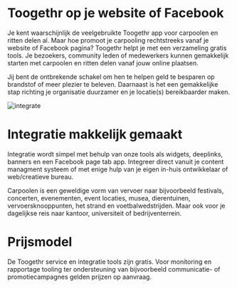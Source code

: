 # Toogethr op je website of Facebook

Je kent waarschijnlijk de veelgebruikte Toogethr app voor carpoolen en ritten delen al. Maar hoe promoot je carpooling rechtstreeks vanaf je website of Facebook pagina? Toogethr helpt je met een verzameling gratis tools. Je bezoekers, community leden of medewerkers kunnen gemakkelijk starten met carpoolen en ritten delen vanaf jouw online plaatsen.

Jij bent de ontbrekende schakel om hen te helpen geld te besparen op brandstof of meer plezier te beleven. Daarnaast is het een gemakkelijke stap richting je organisatie duurzamer en je locatie(s) bereikbaarder maken.

![integrate](http://www.toogethr.com/sites/default/files/1/header-developer-3.jpg)

# Integratie makkelijk gemaakt

Integratie wordt simpel met behulp van onze tools als widgets, deeplinks, banners en een Facebook page tab app. Integreer direct vanuit je content managment systeem of met enige hulp van je eigen in-huis ontwikkelaar of web/creatieve bureau.

Carpoolen is een geweldige vorm van vervoer naar bijvoorbeeld festivals, concerten, evenementen, event locaties, musea, dierentuinen, vervoersknooppunten, het strand en voetbalwedstrijden. Maar ook voor je dagelijkse reis naar kantoor, universiteit of bedrijventerrein.

# Prijsmodel

De Toogethr service en integratie tools zijn gratis. Voor monitoring en rapportage tooling ter ondersteuning van bijvoorbeeld communicatie- of promotiecampagnes gelden prijzen op aanvraag.  
